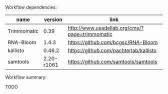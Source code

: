 Workflow dependencies:

| name | version | link |
| --- | --- | --- |
| Trimmomatic | 0.39 | http://www.usadellab.org/cms/?page=trimmomatic |
| RNA-Bloom | 1.4.3 | https://github.com/bcgsc/RNA-Bloom |
| kallisto | 0.46.2 | https://github.com/pachterlab/kallisto |
| samtools | 2.20-r1061 | https://github.com/samtools/samtools |

Workflow summary:

TODO
